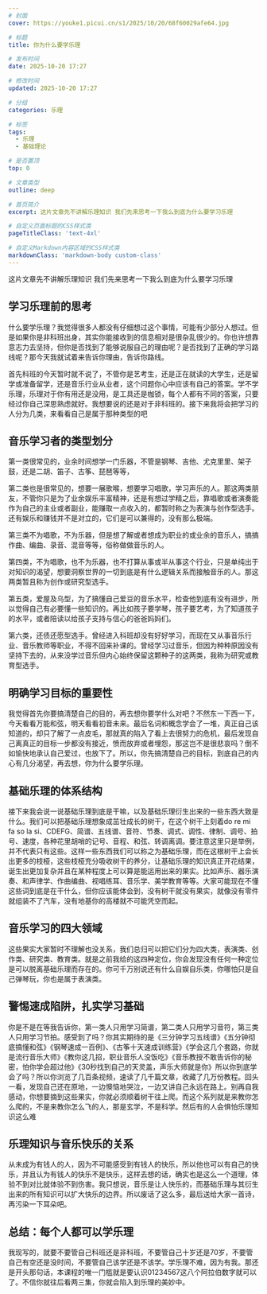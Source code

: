 ```yaml
---
# 封面
cover: https://youke1.picui.cn/s1/2025/10/20/68f60029afe64.jpg

# 标题
title: 你为什么要学乐理

# 发布时间
date: 2025-10-20 17:27

# 修改时间
updated: 2025-10-20 17:27

# 分组
categories: 乐理

# 标签
tags:
  - 乐理
  - 基础理论

# 是否置顶
top: 0

# 文章类型
outline: deep

# 首页简介
excerpt: 这片文章先不讲解乐理知识 我们先来思考一下我么到底为什么要学习乐理

# 自定义页面标题的CSS样式类
pageTitleClass: 'text-4xl'

# 自定义Markdown内容区域的CSS样式类
markdownClass: 'markdown-body custom-class'
---
```

这片文章先不讲解乐理知识 我们先来思考一下我么到底为什么要学习乐理

## 学习乐理前的思考

什么要学乐理？我觉得很多人都没有仔细想过这个事情，可能有少部分人想过。但是如果你是非科班出身，其实你能接收到的信息相对是很杂乱很少的。你也许想靠意志力去坚持，但你是否找到了能够说服自己的理由呢？是否找到了正确的学习路线呢？那今天我就试着来告诉你理由，告诉你路线。

首先科班的今天暂时就不说了，不管你是艺考生，还是正在就读的大学生，还是留学或准备留学，还是音乐行业从业者，这个问题你心中应该有自己的答案。学不学乐理，乐理对于你有用还是没用，是工具还是枷锁，每个人都有不同的答案，只要经过你自己深思熟虑就好。我想要说的还是对于非科班的。接下来我将会把学习的人分为几类，来看看自己是属于那种类型的吧

## 音乐学习者的类型划分

第一类很常见的，业余时间想学一门乐器，不管是钢琴、吉他、尤克里里、架子鼓，还是二胡、笛子、古筝、琵琶等等，

第二类也是很常见的，想要一展歌喉，想要学习唱歌，学习声乐的人。那这两类朋友，不管你只是为了业余娱乐丰富精神，还是有想过学精之后，靠唱歌或者演奏能作为自己的主业或者副业，能赚取一点收入的，都暂时称之为表演与创作型选手。还有娱乐和赚钱并不是对立的，它们是可以兼得的，没有那么极端。

第三类不为唱歌，不为乐器，但是想了解或者想成为职业的或业余的音乐人，搞搞作曲、编曲、录音、混音等等，俗称做做音乐的人。

第四类，不为唱歌，也不为乐器，也不打算从事或半从事这个行业，只是单纯出于对知识的渴望，想要洞察世界的一切到底是有什么逻辑关系而接触音乐的人。那这两类暂且称为创作或研究型选手。

第五类，爱屋及乌型，为了搞懂自己爱豆的音乐水平，检查他到底有没有进步，所以觉得自己有必要懂一些知识的。再比如孩子要学琴，孩子要艺考，为了知道孩子的水平，或者陪读以给孩子支持与信心的爸爸妈妈们。

第六类，还债还愿型选手。曾经进入科班却没有好好学习，而现在又从事音乐行业、音乐教师等职业，不得不回来补课的。曾经学习过音乐，但因为种种原因没有坚持下去的，从来没学过音乐但内心始终保留这颗种子的这两类，我称为研究或教育型选手。

## 明确学习目标的重要性

我觉得首先你要搞清楚自己的目的，再去想你要学什么对吧？不然东一下西一下，今天看看万能和弦，明天看看初音未来。最后名词和概念学会了一堆，真正自己该知道的，却只了解了一点皮毛，那就真的陷入了看上去很努力的危机，最后发现自己离真正的目标一步都没有接近，愤而放弃或者埋怨，那这岂不是很悲哀吗？倒不如愉快地承认自己爱过，也放下了。所以，你先搞清楚自己的目标，到底自己的内心有几分渴望，再去想，你为什么要学乐理。

## 基础乐理的体系结构

接下来我会说一说基础乐理到底是干嘛，以及基础乐理衍生出来的一些东西大致是什么。我们可以把基础乐理想象成茁壮成长的树干，在这个树干上刻着do re mi fa so la si、CDEFG、简谱、五线谱、音符、节奏、调式、调性、律制、调号、拍号、速度，各种花里胡哨的记号、音程、和弦、转调离调。要注意这里只是举例，并不代表只有这些。这样一些东西我们可以称之为基础乐理，而在这根树干上会长出更多的枝桠，这些枝桠充分吸收树干的养分，让基础乐理的知识真正开花结果，诞生出更加复杂并且在某种程度上可以算是能运用出来的果实。比如声乐、器乐演奏、和声律学、作曲编曲、视唱练耳、音乐学、美学教育等等。大家可能现在不懂这些词到底是在干什么，但你应该能体会到，没有树干就没有果实，就像没有零件就组装不了汽车，没有地基你的高楼就不可能凭空而起。

## 音乐学习的四大领域

这些果实大家暂时不理解也没关系，我们总归可以把它们分为四大类，表演类、创作类、研究类、教育类。就是之前我给的这四种定位，你会发现没有任何一种定位是可以脱离基础乐理而存在的。你可千万别说还有什么自娱自乐类，你哪怕只是自己弹琴玩，你也是属于表演类。

## 警惕速成陷阱，扎实学习基础

你是不是在等我告诉你，第一类人只用学习简谱，第二类人只用学习音符，第三类人只用学习节拍。感受到了吗？你其实期待的是《三分钟学习五线谱》《五分钟彻底搞懂和弦》《钢琴速成一百例》、《古筝十天速成训练营》《学会这几个套路，你就是流行音乐大师》《教你这几招，职业音乐人没饭吃》《音乐教授不敢告诉你的秘密，怕你学会超过他》《30秒找到自己的天灵盖，声乐大师就是你》所以你到底学会了吗？所以你浏览了几百条视频，速读了几千篇文章，收藏了几万份教程。回头一看，发现自己还在原地，一边懊恼地哭泣，一边又讲自己永远在路上。别再自我感动，你想要摘到这些果实，你就必须顺着树干往上爬。而这个系列就是来教你怎么爬的，不是来教你怎么飞的人，那是玄学，不是科学。然后有的人会惧怕乐理知识这么难

## 乐理知识与音乐快乐的关系

从未成为有钱人的人，因为不可能感受到有钱人的快乐，所以他也可以有自己的快乐，并且认为有钱人的快乐不是快乐，这样去想的话，确实也是这么一个道理，体验不到对比就体验不到伤害。我只想说，音乐是让人快乐的，而基础乐理与其衍生出来的所有知识可以扩大快乐的边界。所以废话了这么多，最后送给大家一首诗，再污染一下耳朵吧。

## 总结：每个人都可以学乐理

我现写的，就要不要管自己科班还是非科班，不要管自己十岁还是70岁，不要管自己有空还是没时间，不要管自己该学还是不该学。学乐理不难，因为有我。那还是开头那句话，本课程的唯一门槛就是要认识01234567这八个阿拉伯数字就可以了。不信你就往后看两三集，你就会陷入到乐理的美妙中。
